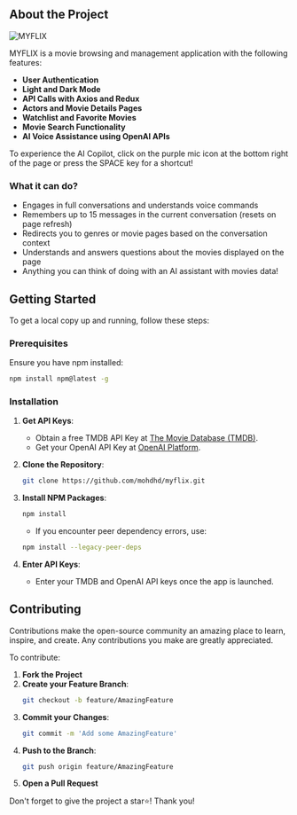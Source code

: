 

## About the Project

![MYFLIX](readme_img/1.png)

MYFLIX is a movie browsing and management application with the following features:

- **User Authentication**
- **Light and Dark Mode**
- **API Calls with Axios and Redux**
- **Actors and Movie Details Pages**
- **Watchlist and Favorite Movies**
- **Movie Search Functionality**
- **AI Voice Assistance using OpenAI APIs**

To experience the AI Copilot, click on the purple mic icon at the bottom right of the page or press the SPACE key for a shortcut!

### What it can do?

- Engages in full conversations and understands voice commands
- Remembers up to 15 messages in the current conversation (resets on page refresh)
- Redirects you to genres or movie pages based on the conversation context
- Understands and answers questions about the movies displayed on the page
- Anything you can think of doing with an AI assistant with movies data!

## Getting Started

To get a local copy up and running, follow these steps:

### Prerequisites

Ensure you have npm installed:

```sh
npm install npm@latest -g
```

### Installation

1. **Get API Keys**:
   - Obtain a free TMDB API Key at [The Movie Database (TMDB)](https://www.themoviedb.org/).
   - Get your OpenAI API Key at [OpenAI Platform](https://platform.openai.com/).

2. **Clone the Repository**:
    ```sh
    git clone https://github.com/mohdhd/myflix.git
    ```

3. **Install NPM Packages**:
    ```sh
    npm install
    ```
   - If you encounter peer dependency errors, use:
    ```sh
    npm install --legacy-peer-deps
    ```

4. **Enter API Keys**:
   - Enter your TMDB and OpenAI API keys once the app is launched.


## Contributing

Contributions make the open-source community an amazing place to learn, inspire, and create. Any contributions you make are greatly appreciated.

To contribute:

1. **Fork the Project**
2. **Create your Feature Branch**: 
    ```sh
    git checkout -b feature/AmazingFeature
    ```
3. **Commit your Changes**:
    ```sh
    git commit -m 'Add some AmazingFeature'
    ```
4. **Push to the Branch**:
    ```sh
    git push origin feature/AmazingFeature
    ```
5. **Open a Pull Request**

Don't forget to give the project a star⭐! Thank you!
